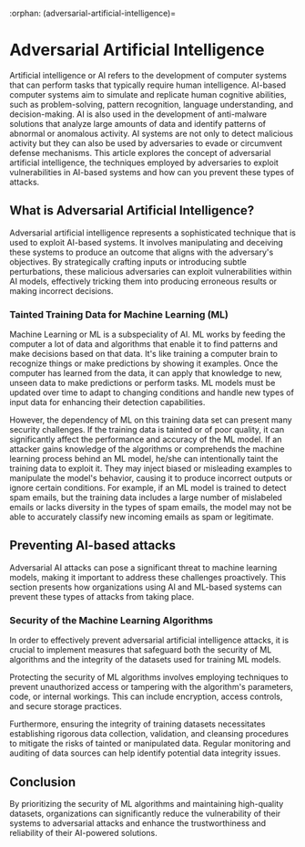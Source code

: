 :orphan:
(adversarial-artificial-intelligence)=

# Adversarial Artificial Intelligence

Artificial intelligence or AI refers to the development of computer systems that can perform tasks that typically require human intelligence. AI-based computer systems aim to simulate and replicate human cognitive abilities, such as problem-solving, pattern recognition, language understanding, and decision-making. AI is also used in the development of anti-malware solutions that analyze large amounts of data and identify patterns of abnormal or anomalous activity. AI systems are not only to detect malicious activity but they can also be used by adversaries to evade or circumvent defense mechanisms. This article explores the concept of adversarial artificial intelligence, the techniques employed by adversaries to exploit vulnerabilities in AI-based systems and how can you prevent these types of attacks.

## What is Adversarial Artificial Intelligence?

Adversarial artificial intelligence represents a sophisticated technique that is used to exploit AI-based systems. It involves manipulating and deceiving these systems to produce an outcome that aligns with the adversary's objectives. By strategically crafting inputs or introducing subtle perturbations, these malicious adversaries can exploit vulnerabilities within AI models, effectively tricking them into producing erroneous results or making incorrect decisions.

### Tainted Training Data for Machine Learning (ML)

Machine Learning or ML is a subspeciality of AI. ML works by feeding the computer a lot of data and algorithms that enable it to find patterns and make decisions based on that data. It's like training a computer brain to recognize things or make predictions by showing it examples. Once the computer has learned from the data, it can apply that knowledge to new, unseen data to make predictions or perform tasks. ML models must be updated over time to adapt to changing conditions and handle new types of input data for enhancing their detection capabilities.

However, the dependency of ML on this training data set can present many security challenges. If the training data is tainted or of poor quality, it can significantly affect the performance and accuracy of the ML model. If an attacker gains knowledge of the algorithms or comprehends the machine learning process behind an ML model, he/she can intentionally taint the training data to exploit it. They may inject biased or misleading examples to manipulate the model's behavior, causing it to produce incorrect outputs or ignore certain conditions. For example, if an ML model is trained to detect spam emails, but the training data includes a large number of mislabeled emails or lacks diversity in the types of spam emails, the model may not be able to accurately classify new incoming emails as spam or legitimate.

## Preventing AI-based attacks

Adversarial AI attacks can pose a significant threat to machine learning models, making it important to address these challenges proactively. This section presents how organizations using AI and ML-based systems can prevent these types of attacks from taking place.

### Security of the Machine Learning Algorithms

In order to effectively prevent adversarial artificial intelligence attacks, it is crucial to implement measures that safeguard both the security of ML algorithms and the integrity of the datasets used for training ML models. 

Protecting the security of ML algorithms involves employing techniques to prevent unauthorized access or tampering with the algorithm's parameters, code, or internal workings. This can include encryption, access controls, and secure storage practices. 

Furthermore, ensuring the integrity of training datasets necessitates establishing rigorous data collection, validation, and cleansing procedures to mitigate the risks of tainted or manipulated data. Regular monitoring and auditing of data sources can help identify potential data integrity issues. 

## Conclusion

By prioritizing the security of ML algorithms and maintaining high-quality datasets, organizations can significantly reduce the vulnerability of their systems to adversarial attacks and enhance the trustworthiness and reliability of their AI-powered solutions.